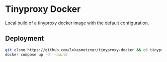 # Tinyproxy Docker

Local build of a tinyproxy docker image with the default configuration.

## Deployment
``` bash
git clone https://github.com/lukasmetzner/tinyproxy-docker && cd tinyproxy-docker
docker compose up -d --build
```
